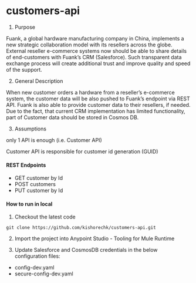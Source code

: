 # customers-api
1. Purpose

Fuank, a global hardware manufacturing company in China, implements a new strategic collaboration model with its resellers across the globe. External reseller e-commerce systems now should be able to share details of end-customers with Fuank’s CRM (Salesforce). Such transparent data exchange process will create additional trust and improve quality and speed of the support.

2. General Description

When new customer orders a hardware from a reseller’s e-commerce system, the customer data will be also pushed to Fuank’s endpoint via REST API. Fuank is also able to provide customer data to their resellers, if needed. Due to the fact, that current CRM implementation has limited functionality, part of Customer data should be stored in Cosmos DB.

3. Assumptions

only 1 API is enough (i.e. Customer API)

Customer API is responsible for customer id generation (GUID)

#### REST Endpoints
* GET customer by Id
* POST customers
* PUT customer by Id

#### How to run in local

1. Checkout the latest code
```
git clone https://github.com/kishorechk/customers-api.git
```
2. Import the project into Anypoint Studio - Tooling for Mule Runtime

3. Update Salesforce and CosmosDB credentials in the below configuration files:
* config-dev.yaml
* secure-config-dev.yaml


